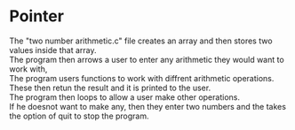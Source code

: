 # Pointer<br />
The "two number arithmetic.c" file creates an array and then stores two values inside that array.<br />
The program then arrows a user to enter any arithmetic they would want to work with,<br />
The program users functions to work with diffrent arithmetic operations.<br />
These then retun the result and it is printed to the user.<br />
The program then loops to allow a user make other operations.<br />
If he doesnot want to make any, then they enter two numbers and the takes the option of quit to stop the program.
